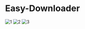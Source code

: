 # Easy-Downloader


![1](https://user-images.githubusercontent.com/55847412/121114257-3ac8eb80-c835-11eb-9170-70c4b9ce2b87.jpg)
![2](https://user-images.githubusercontent.com/55847412/121114261-3d2b4580-c835-11eb-994c-492cd862d7e3.jpg)
![3](https://user-images.githubusercontent.com/55847412/121114266-3ef50900-c835-11eb-92b5-be5b7a834c23.jpg)
